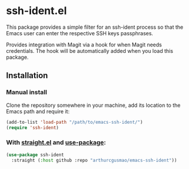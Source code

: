 # ssh-ident.el

This package provides a simple filter for an ssh-ident process so that the
Emacs user can enter the respective SSH keys passphrases.

Provides integration with Magit via a hook for when Magit needs credentials.
The hook will be automatically added when you load this package.

## Installation

### Manual install

Clone the repository somewhere in your machine, add its location to the Emacs
path and require it:

```lisp
(add-to-list 'load-path "/path/to/emacs-ssh-ident/")
(require 'ssh-ident)
```

### With [straight.el](https://github.com/raxod502/straight.el) and [use-package](https://github.com/jwiegley/use-package):

```lisp
(use-package ssh-ident
  :straight (:host github :repo "arthurcgusmao/emacs-ssh-ident"))
```

